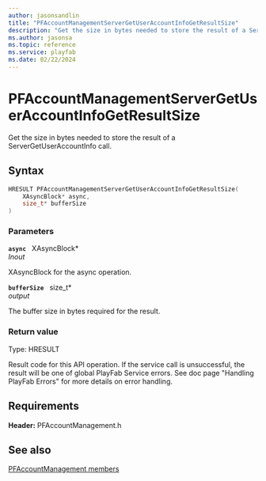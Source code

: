 ```yaml
---
author: jasonsandlin
title: "PFAccountManagementServerGetUserAccountInfoGetResultSize"
description: "Get the size in bytes needed to store the result of a ServerGetUserAccountInfo call."
ms.author: jasonsa
ms.topic: reference
ms.service: playfab
ms.date: 02/22/2024
---
```


# PFAccountManagementServerGetUserAccountInfoGetResultSize  

Get the size in bytes needed to store the result of a ServerGetUserAccountInfo call.  

## Syntax  
  
```cpp
HRESULT PFAccountManagementServerGetUserAccountInfoGetResultSize(  
    XAsyncBlock* async,  
    size_t* bufferSize  
)  
```  
  
### Parameters  
  
**`async`** &nbsp; XAsyncBlock*  
*_Inout_*  
  
XAsyncBlock for the async operation.  
  
**`bufferSize`** &nbsp; size_t*  
*output*  
  
The buffer size in bytes required for the result.  
  
  
### Return value
Type: HRESULT
  
Result code for this API operation. If the service call is unsuccessful, the result will be one of global PlayFab Service errors. See doc page "Handling PlayFab Errors" for more details on error handling.
  
  
## Requirements  
  
**Header:** PFAccountManagement.h
  
## See also  
[PFAccountManagement members](../pfaccountmanagement_members.md)  

  
  
